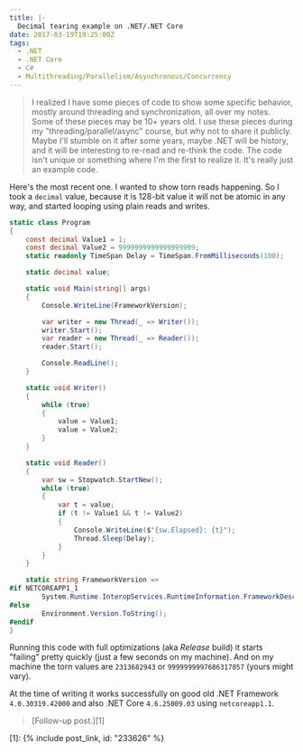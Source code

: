 ```yaml
---
title: |-
  Decimal tearing example on .NET/.NET Core
date: 2017-03-19T19:25:00Z
tags:
  - .NET
  - .NET Core
  - C#
  - Multithreading/Parallelism/Asynchronous/Concurrency
---
```

> I realized I have some pieces of code to show some specific behavior, mostly around threading and synchronization, all over my notes. Some of these pieces may be 10+ years old. I use these pieces during my "threading/parallel/async" course, but why not to share it publicly. Maybe I'll stumble on it after some years, maybe .NET will be history, and it will be interesting to re-read and re-think the code. The code isn't unique or something where I'm the first to realize it. It's really just an example code.

Here's the most recent one. I wanted to show torn reads happening. So I took a `decimal` value, because it is 128-bit value it will not be atomic in any way, and started looping using plain reads and writes. 

<!-- excerpt -->

```csharp
static class Program
{
    const decimal Value1 = 1;
    const decimal Value2 = 9999999999999999999;
    static readonly TimeSpan Delay = TimeSpan.FromMilliseconds(100);

    static decimal value;

    static void Main(string[] args)
    {
        Console.WriteLine(FrameworkVersion);

        var writer = new Thread(_ => Writer());
        writer.Start();
        var reader = new Thread(_ => Reader());
        reader.Start();

        Console.ReadLine();
    }

    static void Writer()
    {
        while (true)
        {
            value = Value1;
            value = Value2;
        }
    }

    static void Reader()
    {
        var sw = Stopwatch.StartNew();
        while (true)
        {
            var t = value;
            if (t != Value1 && t != Value2)
            {
                Console.WriteLine($"{sw.Elapsed}: {t}");
                Thread.Sleep(Delay);
            }
        }
    }

    static string FrameworkVersion =>
#if NETCOREAPP1_1
        System.Runtime.InteropServices.RuntimeInformation.FrameworkDescription;
#else
        Environment.Version.ToString();
#endif
}
```

Running this code with full optimizations (aka _Release_ build) it starts "failing" pretty quickly (just a few seconds on my machine). And on my machine the torn values are `2313682943` or `9999999997686317057` (yours might vary).

At the time of writing it works successfully on good old .NET Framework `4.0.30319.42000` and also .NET Core `4.6.25009.03` using `netcoreapp1.1`.

> [Follow-up post.][1]

[1]: {% include post_link, id: "233626" %}